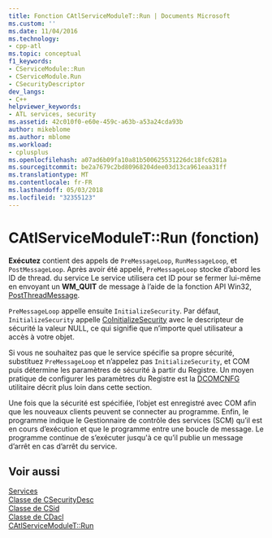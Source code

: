 ```yaml
---
title: Fonction CAtlServiceModuleT::Run | Documents Microsoft
ms.custom: ''
ms.date: 11/04/2016
ms.technology:
- cpp-atl
ms.topic: conceptual
f1_keywords:
- CServiceModule::Run
- CServiceModule.Run
- CSecurityDescriptor
dev_langs:
- C++
helpviewer_keywords:
- ATL services, security
ms.assetid: 42c010f0-e60e-459c-a63b-a53a24cda93b
author: mikeblome
ms.author: mblome
ms.workload:
- cplusplus
ms.openlocfilehash: a07ad6b09fa10a81b500625531226dc18fc6281a
ms.sourcegitcommit: be2a7679c2bd80968204dee03d13ca961eaa31ff
ms.translationtype: MT
ms.contentlocale: fr-FR
ms.lasthandoff: 05/03/2018
ms.locfileid: "32355123"
---
```

# <a name="catlservicemoduletrun-function"></a>CAtlServiceModuleT::Run (fonction)
**Exécutez** contient des appels de `PreMessageLoop`, `RunMessageLoop`, et `PostMessageLoop`. Après avoir été appelé, `PreMessageLoop` stocke d’abord les ID de thread. du service Le service utilisera cet ID pour se fermer lui-même en envoyant un **WM_QUIT** de message à l’aide de la fonction API Win32, [PostThreadMessage](http://msdn.microsoft.com/library/windows/desktop/ms644946).  
  
 `PreMessageLoop` appelle ensuite `InitializeSecurity`. Par défaut, `InitializeSecurity` appelle [CoInitializeSecurity](http://msdn.microsoft.com/library/windows/desktop/ms693736) avec le descripteur de sécurité la valeur NULL, ce qui signifie que n’importe quel utilisateur a accès à votre objet.  
  
 Si vous ne souhaitez pas que le service spécifie sa propre sécurité, substituez `PreMessageLoop` et n’appelez pas `InitializeSecurity`, et COM puis détermine les paramètres de sécurité à partir du Registre. Un moyen pratique de configurer les paramètres du Registre est la [DCOMCNFG](../atl/dcomcnfg.md) utilitaire décrit plus loin dans cette section.  
  
 Une fois que la sécurité est spécifiée, l’objet est enregistré avec COM afin que les nouveaux clients peuvent se connecter au programme. Enfin, le programme indique le Gestionnaire de contrôle des services (SCM) qu’il est en cours d’exécution et que le programme entre une boucle de message. Le programme continue de s’exécuter jusqu'à ce qu’il publie un message d’arrêt en cas d’arrêt du service.  
  
## <a name="see-also"></a>Voir aussi  
 [Services](../atl/atl-services.md)   
 [Classe de CSecurityDesc](../atl/reference/csecuritydesc-class.md)   
 [Classe de CSid](../atl/reference/csid-class.md)   
 [Classe de CDacl](../atl/reference/cdacl-class.md)   
 [CAtlServiceModuleT::Run](../atl/reference/catlservicemodulet-class.md#run)

